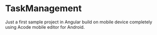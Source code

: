 # TaskManagement
Just a first sample project in Angular build on mobile device completely using Acode mobile editor for Android.
